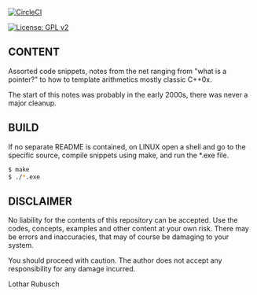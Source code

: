 
[![CircleCI](https://circleci.com/gh/Rubusch/cpp.svg?style=svg)](https://circleci.com/gh/Rubusch/cpp)

[![License: GPL v2](https://img.shields.io/badge/License-GPL%20v2-blue.svg)](https://www.gnu.org/licenses/old-licenses/gpl-2.0.en.html)

## CONTENT

Assorted code snippets, notes from the net ranging from "what is a pointer?" to
how to template arithmetics mostly classic C++0x.

The start of this notes was probably in the early 2000s, there was never a major
cleanup.


## BUILD

If no separate README is contained, on  LINUX  open a shell and go to the
specific source, compile snippets using make, and run the *.exe file.

```bash
$ make
$ ./*.exe
```

## DISCLAIMER

No liability for the contents of this repository can be accepted. Use the codes,
concepts, examples and other content at your own risk. There may be errors and
inaccuracies, that may of course be damaging to your system.

You should proceed with caution. The author does not accept any responsibility
for any damage incurred.


Lothar Rubusch
